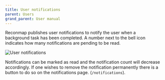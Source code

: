 ```yaml
---
title: User notifications
parent: Users
grand_parent: User manual
---
```


Reconmap publishes user notifications to notify the user when a background task has been completed. A number next to the bell icon indicates how many notifications are pending to be read.

![User notifications](/images/screenshots/user-notifications.png)

Notifications can be marked as read and the notification count will decrease accordingly. If one wishes to remove the notification permanently there is a button to do so on the notifications page. (`/notifications`).
